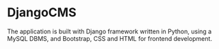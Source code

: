 # DjangoCMS

The application is built with Django framework written in Python, using a MySQL DBMS, and Bootstrap, CSS and HTML for frontend development. 
